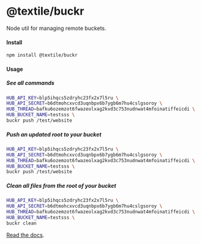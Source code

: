 # @textile/buckr

Node util for managing remote buckets.

#### Install

```bash
npm install @textile/buckr
```

#### Usage

##### See all commands

```bash
HUB_API_KEY=blp5ihqcs5zdryhc23fx2x7l5ru \
HUB_API_SECRET=b6dtmohcxvcd3uqnbpx6b7ygb6m7hu4cslgsoroy \
HUB_THREAD=bafku6ozemzot6fwazeolxag2kvd3c753nudnwat4mfoinatiffeicdi \
HUB_BUCKET_NAME=testsss \
buckr push /test/website
```

##### Push an updated root to your bucket

```bash
HUB_API_KEY=blp5ihqcs5zdryhc23fx2x7l5ru \
HUB_API_SECRET=b6dtmohcxvcd3uqnbpx6b7ygb6m7hu4cslgsoroy \
HUB_THREAD=bafku6ozemzot6fwazeolxag2kvd3c753nudnwat4mfoinatiffeicdi \
HUB_BUCKET_NAME=testsss \
buckr push /test/website
```

##### Clean all files from the root of your bucket

```bash
HUB_API_KEY=blp5ihqcs5zdryhc23fx2x7l5ru \
HUB_API_SECRET=b6dtmohcxvcd3uqnbpx6b7ygb6m7hu4cslgsoroy \
HUB_THREAD=bafku6ozemzot6fwazeolxag2kvd3c753nudnwat4mfoinatiffeicdi \
HUB_BUCKET_NAME=testsss \
buckr clean
```

[Read the docs](https://textileio.github.io/js-textile/).
